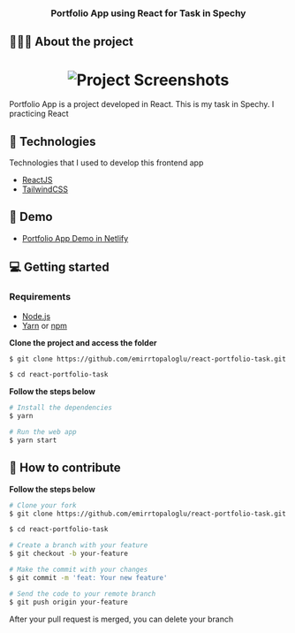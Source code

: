 <h3 align="center">
  Portfolio App using React for Task in Spechy
</h3>

## 👨🏻‍💻 About the project

<h1 align="center">
	<img alt="Project Screenshots" src="https://i.hizliresim.com/5qtx115.jpg" />
</h1>

<p>Portfolio App is a project developed in React. This is my task in Spechy. I practicing React</p>

## 🚀 Technologies

Technologies that I used to develop this frontend app

- [ReactJS](https://reactjs.org/)
- [TailwindCSS](https://tailwindcss.com/)

## 👀 Demo

- [Portfolio App Demo in Netlify](https://react-portfolio-task.netlify.app/)

## 💻 Getting started

### Requirements

- [Node.js](https://nodejs.org/en/)
- [Yarn](https://classic.yarnpkg.com/) or [npm](https://www.npmjs.com/)

**Clone the project and access the folder**

```bash
$ git clone https://github.com/emirrtopaloglu/react-portfolio-task.git

$ cd react-portfolio-task
```

**Follow the steps below**

```bash
# Install the dependencies
$ yarn

# Run the web app
$ yarn start
```

## 🤔 How to contribute

**Follow the steps below**

```bash
# Clone your fork
$ git clone https://github.com/emirrtopaloglu/react-portfolio-task.git

$ cd react-portfolio-task

# Create a branch with your feature
$ git checkout -b your-feature

# Make the commit with your changes
$ git commit -m 'feat: Your new feature'

# Send the code to your remote branch
$ git push origin your-feature
```

After your pull request is merged, you can delete your branch
